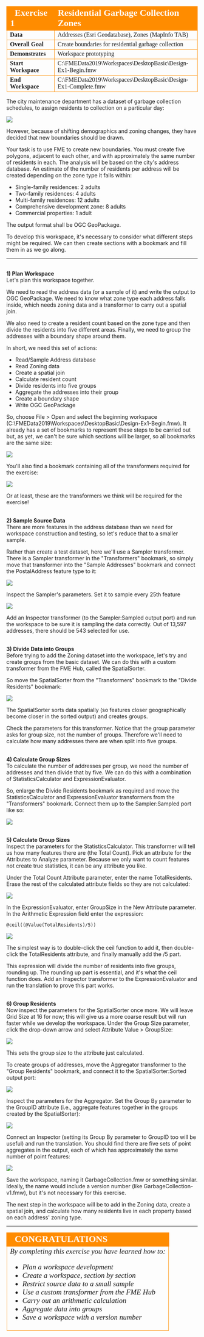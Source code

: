 <!--Exercise Section-->

<table style="border-spacing: 0px;border-collapse: collapse;font-family:serif">
<tr>
<td width=25% style="vertical-align:middle;background-color:darkorange;border: 2px solid darkorange">
<i class="fa fa-cogs fa-lg fa-pull-left fa-fw" style="color:white;padding-right: 12px;vertical-align:text-top"></i>
<span style="color:white;font-size:x-large;font-weight: bold">Exercise 1</span>
</td>
<td style="border: 2px solid darkorange;background-color:darkorange;color:white">
<span style="color:white;font-size:x-large;font-weight: bold">Residential Garbage Collection Zones</span>
</td>
</tr>

<tr>
<td style="border: 1px solid darkorange; font-weight: bold">Data</td>
<td style="border: 1px solid darkorange">Addresses (Esri Geodatabase), Zones (MapInfo TAB)</td>
</tr>

<tr>
<td style="border: 1px solid darkorange; font-weight: bold">Overall Goal</td>
<td style="border: 1px solid darkorange">Create boundaries for residential garbage collection</td>
</tr>

<tr>
<td style="border: 1px solid darkorange; font-weight: bold">Demonstrates</td>
<td style="border: 1px solid darkorange">Workspace prototyping</td>
</tr>

<tr>
<td style="border: 1px solid darkorange; font-weight: bold">Start Workspace</td>
<td style="border: 1px solid darkorange">C:\FMEData2019\Workspaces\DesktopBasic\Design-Ex1-Begin.fmw</td>
</tr>

<tr>
<td style="border: 1px solid darkorange; font-weight: bold">End Workspace</td>
<td style="border: 1px solid darkorange">C:\FMEData2019\Workspaces\DesktopBasic\Design-Ex1-Complete.fmw</td>
</tr>

</table>

The city maintenance department has a dataset of garbage collection schedules, to assign residents to collection on a particular day:

![](./Images/Img3.200.Ex1.ExistingZones.png)

However, because of shifting demographics and zoning changes, they have decided that new boundaries should be drawn.

Your task is to use FME to create new boundaries. You must create five polygons, adjacent to each other, and with approximately the same number of residents in each. The analysis will be based on the city's address database. An estimate of the number of residents per address will be created depending on the zone type it falls within:

- Single-family residences: 2 adults
- Two-family residences: 4 adults
- Multi-family residences: 12 adults
- Comprehensive development zone: 8 adults
- Commercial properties: 1 adult

The output format shall be OGC GeoPackage.

To develop this workspace, it's necessary to consider what different steps might be required. We can then create sections with a bookmark and fill them in as we go along.

---

<br>**1) Plan Workspace**
<br>Let's plan this workspace together.

We need to read the address data (or a sample of it) and write the output to OGC GeoPackage. We need to know what zone type each address falls inside, which needs zoning data and a transformer to carry out a spatial join.

We also need to create a resident count based on the zone type and then divide the residents into five different areas. Finally, we need to group the addresses with a boundary shape around them.

In short, we need this set of actions:

- Read/Sample Address database
- Read Zoning data
- Create a spatial join
- Calculate resident count
- Divide residents into five groups
- Aggregate the addresses into their group
- Create a boundary shape
- Write OGC GeoPackage

So, choose File &gt; Open and select the beginning workspace (C:\FMEData2019\Workspaces\DesktopBasic\Design-Ex1-Begin.fmw). It already has a set of bookmarks to represent these steps to be carried out but, as yet, we can't be sure which sections will be larger, so all bookmarks are the same size:

![](./Images/Img3.201.Ex1.StartingWorkspace.png)

You'll also find a bookmark containing all of the transformers required for the exercise:

![](./Images/Img3.202.Ex1.RequiredTransformers.png)

Or at least, these are the transformers we think will be required for the exercise!


<br>**2) Sample Source Data**
<br>There are more features in the address database than we need for workspace construction and testing, so let's reduce that to a smaller sample.

Rather than create a test dataset, here we'll use a Sampler transformer. There is a Sampler transformer in the "Transformers" bookmark, so simply move that transformer into the "Sample Addresses" bookmark and connect the PostalAddress feature type to it:

![](./Images/Img3.203.Ex1.SamplerOnCanvas.png)

Inspect the Sampler's parameters. Set it to sample every 25th feature

![](./Images/Img3.204.Ex1.SamplerParams.png)

Add an Inspector transformer (to the Sampler:Sampled output port) and run the workspace to be sure it is sampling the data correctly. Out of 13,597 addresses, there should be 543 selected for use.


<br>**3) Divide Data into Groups**
<br>Before trying to add the Zoning dataset into the workspace, let's try and create groups from the basic dataset. We can do this with a custom transformer from the FME Hub, called the SpatialSorter.

So move the SpatialSorter from the "Transformers" bookmark to the "Divide Residents" bookmark:

![](./Images/Img3.205.Ex1.SpatialSorterOnCanvas.png)

The SpatialSorter sorts data spatially (so features closer geographically become closer in the sorted output) and creates groups.

Check the parameters for this transformer. Notice that the group parameter asks for group size, not the number of groups. Therefore we'll need to calculate how many addresses there are when split into five groups.


<br>**4) Calculate Group Sizes**
<br>To calculate the number of addresses per group, we need the number of addresses and then divide that by five. We can do this with a combination of StatisticsCalculator and ExpressionEvaluator.

So, enlarge the Divide Residents bookmark as required and move the StatisticsCalculator and ExpressionEvaluator transformers from the "Transformers" bookmark. Connect them up to the Sampler:Sampled port like so:

![](./Images/Img3.206.Ex1.StatsExprOnCanvas.png)


<br>**5) Calculate Group Sizes**
<br>Inspect the parameters for the StatisticsCalculator. This transformer will tell us how many features there are (the Total Count). Pick an attribute for the Attributes to Analyze parameter. Because we only want to count features not create true statistics, it can be any attribute you like.

Under the Total Count Attribute parameter, enter the name TotalResidents. Erase the rest of the calculated attribute fields so they are not calculated:

![](./Images/Img3.207.Ex1.StatsCalcParams.png)

In the ExpressionEvaluator, enter GroupSize in the New Attribute parameter. In the Arithmetic Expression field enter the expression:

    @ceil((@Value(TotalResidents)/5))

![](./Images/Img3.208.Ex1.ExprEvalParams.png)

The simplest way is to double-click the ceil function to add it, then double-click the TotalResidents attribute, and finally manually add the /5 part.

This expression will divide the number of residents into five groups, rounding up. The rounding up part is essential, and it's what the ceil function does. Add an Inspector transformer to the ExpressionEvaluator and run the translation to prove this part works.


<br>**6) Group Residents**
<br>Now inspect the parameters for the SpatialSorter once more. We will leave Grid Size at 16 for now; this will give us a more coarse result but will run faster while we develop the workspace. Under the Group Size parameter, click the drop-down arrow and select Attribute Value &gt; GroupSize:

![](./Images/Img3.209.Ex1.SpatialSorterParams.png)

This sets the group size to the attribute just calculated.

To create groups of addresses, move the Aggregator transformer to the "Group Residents" bookmark, and connect it to the SpatialSorter:Sorted output port:

![](./Images/Img3.210.Ex1.AggregatorCanvas.png)

Inspect the parameters for the Aggregator. Set the Group By parameter to the GroupID attribute (i.e., aggregate features together in the groups created by the SpatialSorter):

![](./Images/Img3.211.Ex1.AggregatorParams.png)

Connect an Inspector (setting its Group By parameter to GroupID too will be useful) and run the translation. You should find there are five sets of point aggregates in the output, each of which has approximately the same number of point features:

![](./Images/Img3.212.Ex1.AggregatedResults.png)

Save the workspace, naming it GarbageCollection.fmw or something similar. Ideally, the name would include a version number (like GarbageCollection-v1.fmw), but it's not necessary for this exercise.

The next step in the workspace will be to add in the Zoning data, create a spatial join, and calculate how many residents live in each property based on each address' zoning type.

---

<!--Exercise Congratulations Section-->

<table style="border-spacing: 0px">
<tr>
<td style="vertical-align:middle;background-color:darkorange;border: 2px solid darkorange">
<i class="fa fa-thumbs-o-up fa-lg fa-pull-left fa-fw" style="color:white;padding-right: 12px;vertical-align:text-top"></i>
<span style="color:white;font-size:x-large;font-weight: bold;font-family:serif">CONGRATULATIONS</span>
</td>
</tr>

<tr>
<td style="border: 1px solid darkorange">
<span style="font-family:serif; font-style:italic; font-size:larger">
By completing this exercise you have learned how to:
<br>
<ul><li>Plan a workspace development</li>
<li>Create a workspace, section by section</li>
<li>Restrict source data to a small sample</li>
<li>Use a custom transformer from the FME Hub</li>
<li>Carry out an arithmetic calculation</li>
<li>Aggregate data into groups</li>
<li>Save a workspace with a version number</li></ul>
</span>
</td>
</tr>
</table>
